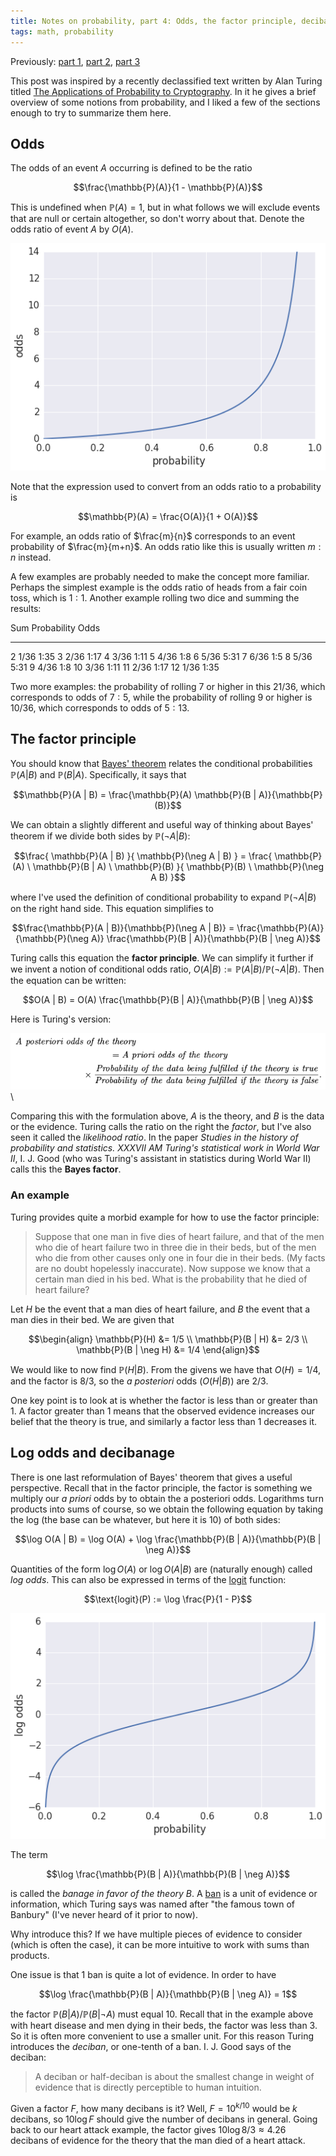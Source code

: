 ```yaml
---
title: Notes on probability, part 4: Odds, the factor principle, decibanage
tags: math, probability
---
```


Previously: [part 1][part1], [part 2][part2], [part 3][part3]

This post was inspired by a recently declassified text written by Alan Turing titled [The Applications of Probability to Cryptography][turing-prob-crypto]. In it he gives a brief overview of some notions from probability, and I liked a few of the sections enough to try to summarize them here.

## Odds

The odds of an event $A$ occurring is defined to be the ratio

$$\frac{\mathbb{P}(A)}{1 - \mathbb{P}(A)}$$

This is undefined when $\mathbb{P}(A) = 1$, but in what follows we will exclude events that are null or certain altogether, so don't worry about that. Denote the odds ratio of event $A$ by $O(A)$.

![$P/(1 - P)$ versus $P$](/images/plot_odds.png)

Note that the expression used to convert from an odds ratio to a probability is

$$\mathbb{P}(A) = \frac{O(A)}{1 + O(A)}$$

For example, an odds ratio of $\frac{m}{n}$ corresponds to an event probability of $\frac{m}{m+n}$. An odds ratio like this is usually written $m:n$ instead.

A few examples are probably needed to make the concept more familiar. Perhaps the simplest example is the odds ratio of heads from a fair coin toss, which is $1:1$. Another example rolling two dice and summing the results:

Sum  Probability   Odds
--- ------------- ------
  2      1/36       1:35
  3      2/36       1:17
  4      3/36       1:11
  5      4/36        1:8
  6      5/36       5:31
  7      6/36        1:5
  8      5/36       5:31
  9      4/36        1:8
 10      3/36       1:11
 11      2/36       1:17
 12      1/36       1:35


Two more examples: the probability of rolling 7 or higher in this $21/36$, which corresponds to odds of $7:5$, while the probability of rolling 9 or higher is $10/36$, which corresponds to odds of $5:13$.


## The factor principle

You should know that [Bayes' theorem][part2] relates the conditional probabilities $\mathbb{P}(A | B)$ and $\mathbb{P}(B | A)$. Specifically, it says that

$$\mathbb{P}(A | B) = \frac{\mathbb{P}(A) \mathbb{P}(B | A)}{\mathbb{P}(B)}$$

We can obtain a slightly different and useful way of thinking about Bayes' theorem if we divide both sides by $\mathbb{P}(\neg A | B)$:

$$\frac{ \mathbb{P}(A | B) }{ \mathbb{P}(\neg A | B) } = \frac{ \mathbb{P}(A) \ \mathbb{P}(B | A) \ \mathbb{P}(B) }{ \mathbb{P}(B) \ \mathbb{P}(\neg A B) }$$

where I've used the definition of conditional probability to expand $\mathbb{P}(\neg A | B)$ on the right hand side. This equation simplifies to

$$\frac{\mathbb{P}(A | B)}{\mathbb{P}(\neg A | B)} = \frac{\mathbb{P}(A)}{\mathbb{P}(\neg A)} \frac{\mathbb{P}(B | A)}{\mathbb{P}(B | \neg A)}$$

Turing calls this equation the **factor principle**. We can simplify it further if we invent a notion of conditional odds ratio, $O(A | B) := \mathbb{P}(A | B)  / \mathbb{P}(\neg A | B)$. Then the equation can be written:

$$O(A | B) = O(A) \frac{\mathbb{P}(B | A)}{\mathbb{P}(B | \neg A)}$$

Here is Turing's version:

![Turing's formulation of the factor principle](/images/turing_factor_principle.png)\

Comparing this with the formulation above, $A$ is the theory, and $B$ is the data or the evidence. Turing calls the ratio on the right the *factor*, but I've also seen it called the *likelihood ratio*. In the paper *Studies in the history of probability and statistics. XXXVII AM Turing's statistical work in World War II*, I. J. Good (who was Turing's assistant in statistics during World War II) calls this the **Bayes factor**.


### An example

Turing provides quite a morbid example for how to use the factor principle:

 > Suppose that one man in five dies of heart failure, and that of the men who die of heart failure two in three die in their beds, but of the men who die from other causes only one in four die in their beds. (My facts are no doubt hopelessly inaccurate). Now suppose we know that a certain man died in his bed. What is the probability that he died of heart failure?

Let $H$ be the event that a man dies of heart failure, and $B$ the event that a man dies in their bed. We are given that

$$\begin{align}
\mathbb{P}(H) &= 1/5 \\
\mathbb{P}(B | H) &= 2/3 \\
\mathbb{P}(B | \neg H) &= 1/4
\end{align}$$

We would like to now find $\mathbb{P}(H | B)$. From the givens we have that $O(H) = 1/4$, and the factor is $8/3$, so the *a posteriori* odds ($O(H | B)$) are $2/3$.

One key point is to look at is whether the factor is less than or greater than 1. A factor greater than 1 means that the observed evidence increases our belief that the theory is true, and similarly a factor less than 1 decreases it.

## Log odds and decibanage

There is one last reformulation of Bayes' theorem that gives a useful perspective. Recall that in the factor principle, the factor is something we multiply our *a priori* odds by to obtain the a posteriori odds. Logarithms turn products into sums of course, so we obtain the following equation by taking the log (the base can be whatever, but here it is 10) of both sides:

$$\log O(A | B) = \log O(A) + \log \frac{\mathbb{P}(B | A)}{\mathbb{P}(B | \neg A)}$$

Quantities of the form $\log O(A)$ or $\log O(A | B)$ are (naturally enough) called *log odds*. This can also be expressed in terms of the [logit][wiki-logit] function:

$$\text{logit}(P) := \log \frac{P}{1 - P}$$

![$\text{logit}(P)$ versus $P$](/images/plot_log_odds.png)

The term

$$\log \frac{\mathbb{P}(B | A)}{\mathbb{P}(B | \neg A)}$$

is called the *banage in favor of the theory $B$*. A [ban][wiki-ban] is a unit of evidence or information, which Turing says was named after "the famous town of Banbury" (I've never heard of it prior to now).

Why introduce this? If we have multiple pieces of evidence to consider (which is often the case), it can be more intuitive to work with sums than products.

One issue is that 1 ban is quite a lot of evidence. In order to have

$$\log \frac{\mathbb{P}(B | A)}{\mathbb{P}(B | \neg A)} = 1$$

the factor $\mathbb{P}(B | A) / \mathbb{P}(B | \neg A)$ must equal 10. Recall that in the example above with heart disease and men dying in their beds, the factor was less than 3. So it is often more convenient to use a smaller unit. For this reason Turing introduces the *deciban*, or one-tenth of a ban. I. J. Good says of the deciban:

 > A deciban or half-deciban is about the smallest change in weight of evidence that is directly perceptible to human intuition.

Given a factor $F$, how many decibans is it? Well, $F = 10^{k/10}$ would be $k$ decibans, so $10 \log F$ should give the number of decibans in general. Going back to our heart attack example, the factor gives $10 \log 8/3 \approx 4.26$ decibans of evidence for the theory that the man died of a heart attack.

[part1]: /entries/2015-04-27-probability-1.html
[part2]: /entries/2015-05-11-probability-2.html
[part3]: /entries/2015-05-19-probability-3.html
[turing-prob-crypto]: http://arxiv.org/abs/1505.04714
[wiki-logit]: http://en.wikipedia.org/wiki/Logit
[wiki-ban]: http://en.wikipedia.org/wiki/Ban_%28unit%29
